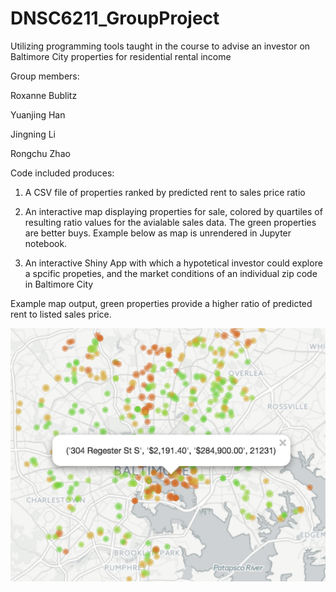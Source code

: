 # DNSC6211_GroupProject
Utilizing programming tools taught in the course to advise an investor on Baltimore City properties for residential rental income

Group members:

Roxanne Bublitz

Yuanjing Han

Jingning Li

Rongchu Zhao


Code included produces:

1. A CSV file of properties ranked by predicted rent to sales price ratio

2. An interactive map displaying properties for sale, colored by quartiles of resulting ratio values for the avialable sales data. The green properties are better buys. Example below as map is unrendered in Jupyter notebook.

3. An interactive Shiny App with which a hypotetical investor could explore a spcific propeties, and the market conditions of an individual zip code in Baltimore City 

Example map output, green properties provide a higher ratio of predicted rent to listed sales price.

   ![Rent to Sale Ratio Map](/images/ratiomap.png?)
